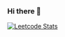 ### Hi there 👋

[![Leetcode Stats](https://leetcard.jacoblin.cool/Jerish_Balakrishnan)](https://leetcode.com/Jerish_Balakrishnan)
